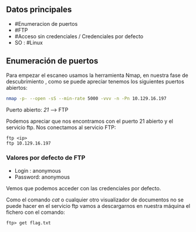 ## Datos principales

* #Enumeracion de puertos
* #FTP
* #Acceso sin credenciales / Credenciales por defecto
* SO : #Linux

## Enumeración de puertos

Para  empezar el escaneo usamos la herramienta Nmap, en nuestra fase de descubrimiento , como se puede apreciar tenemos los siguientes puertos abiertos:

```bash
nmap -p- --open -sS --min-rate 5000 -vvv -n -Pn 10.129.16.197
```

Puerto abierto:
	*21* --> FTP

Podemos apreciar que nos encontramos con el puerto 21 abierto y el servicio ftp.
Nos conectamos al servicio FTP:

```console
ftp <ip>
ftp 10.129.16.197
```


### Valores por defecto de FTP

* Login : anonymous
* Password: anonymous

Vemos que podemos acceder con las credenciales por defecto.

Como el comando *cat* o cualquier otro visualizador de documentos no se puede hacer en el servicio ftp vamos a descargarnos en nuestra máquina el fichero con el comando:

```console
ftp> get flag.txt
```